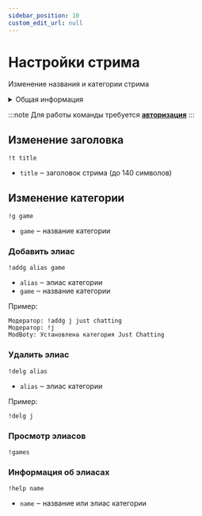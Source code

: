 ```yaml
---
sidebar_position: 10
custom_edit_url: null
---
```


# Настройки стрима

Изменение названия и категории стрима

<details>
  <summary>Общая информация</summary>
  <ul>
    <li><b>Название:</b> t</li>
    <li><b>Элиасы:</b> g, addg, delg, games</li>
    <li><b>Кулдаун:</b> общий 3 секунды</li>
    <li><a href="https://github.com/Relanit/ModBoty/blob/master/ModBoty/cogs/stream_info.py"><b>Исходный код</b></a></li>
  </ul>
</details>

:::note
Для работы команды требуется **[авторизация](../auth.md)**
:::

## Изменение заголовка
`!t title`
- `title` ‒ заголовок стрима (до 140 символов)

## Изменение категории
`!g game`
- `game` ‒ название категории

### Добавить элиас
`!addg alias game`
- `alias` ‒ элиас категории
- `game` ‒ название категории


Пример:

    Модератор: !addg j just chatting
    Модератор: !j
    ModBoty: Установлена категория Just Chatting 


### Удалить элиас
`!delg alias`
- `alias` ‒ элиас категории

Пример:

    !delg j

### Просмотр элиасов
`!games`

### Информация об элиасах
`!help name`
- `name` ‒ название или элиас категории